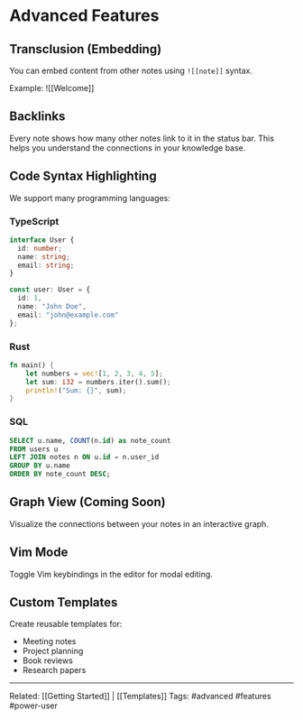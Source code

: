 # Advanced Features

## Transclusion (Embedding)
You can embed content from other notes using `![[note]]` syntax.

Example: ![[Welcome]]

## Backlinks
Every note shows how many other notes link to it in the status bar. This helps you understand the connections in your knowledge base.

## Code Syntax Highlighting
We support many programming languages:

### TypeScript
```typescript
interface User {
  id: number;
  name: string;
  email: string;
}

const user: User = {
  id: 1,
  name: "John Doe",
  email: "john@example.com"
};
```

### Rust
```rust
fn main() {
    let numbers = vec![1, 2, 3, 4, 5];
    let sum: i32 = numbers.iter().sum();
    println!("Sum: {}", sum);
}
```

### SQL
```sql
SELECT u.name, COUNT(n.id) as note_count
FROM users u
LEFT JOIN notes n ON u.id = n.user_id
GROUP BY u.name
ORDER BY note_count DESC;
```

## Graph View (Coming Soon)
Visualize the connections between your notes in an interactive graph.

## Vim Mode
Toggle Vim keybindings in the editor for modal editing.

## Custom Templates
Create reusable templates for:
- Meeting notes
- Project planning
- Book reviews
- Research papers

---

Related: [[Getting Started]] | [[Templates]]
Tags: #advanced #features #power-user

